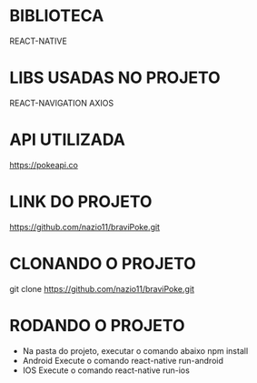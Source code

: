 # BIBLIOTECA
  REACT-NATIVE
# LIBS USADAS NO PROJETO
  REACT-NAVIGATION
  AXIOS
# API UTILIZADA
  https://pokeapi.co
# LINK DO PROJETO
  https://github.com/nazio11/braviPoke.git
# CLONANDO O PROJETO
  git clone https://github.com/nazio11/braviPoke.git
# RODANDO O PROJETO
  - Na pasta do projeto, executar o comando abaixo
    npm install
  - Android
    Execute o comando react-native run-android
   - IOS
    Execute o comando react-native run-ios

